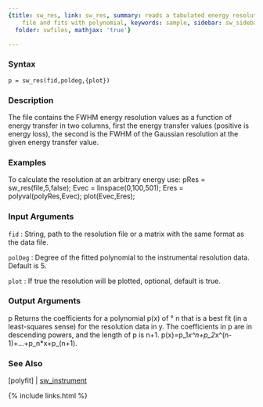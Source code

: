 ```yaml
---
{title: sw_res, link: sw_res, summary: reads a tabulated energy resolution from a
    file and fits with polynomial, keywords: sample, sidebar: sw_sidebar, permalink: sw_res.html,
  folder: swfiles, mathjax: 'true'}

---
```


### Syntax

`p = sw_res(fid,poldeg,{plot})`

### Description

The file contains the FWHM energy resolution values as a function of
energy transfer in two columns, first the energy transfer values
(positive is energy loss), the second is the FWHM of the Gaussian
resolution at the given energy transfer value.
 

### Examples

To calculate the resolution at an arbitrary energy use:
pRes = sw_res(file,5,false);
Evec = linspace(0,100,501);
Eres = polyval(polyRes,Evec);
plot(Evec,Eres);

### Input Arguments

`fid`
: String, path to the resolution file or a matrix with the
  same format as the data file.

`polDeg`
: Degree of the fitted polynomial to the instrumental
  resolution data. Default is 5.

`plot`
: If true the resolution will be plotted, optional, default
  is true.

### Output Arguments

p             Returns the coefficients for a polynomial p(x) of ° n
              that is a best fit (in a least-squares sense) for the resolution data
              in y. The coefficients in p are in descending powers, and
              the length of p is n+1.
              p(x)=p_1*x^n+p_2*x^(n-1)+...+p_n*x+p_(n+1).

### See Also

[polyfit] \| [sw_instrument](sw_instrument.html)

{% include links.html %}
